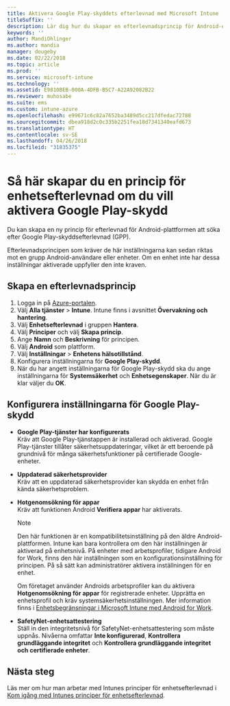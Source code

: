 ```yaml
---
title: Aktivera Google Play-skyddets efterlevnad med Microsoft Intune
titleSuffix: ''
description: Lär dig hur du skapar en efterlevnadsprincip för Android-enheter för att aktivera Google Play-skydd.
keywords: ''
author: MandiOhlinger
ms.author: mandia
manager: dougeby
ms.date: 02/22/2018
ms.topic: article
ms.prod: ''
ms.service: microsoft-intune
ms.technology: ''
ms.assetid: E9810BEB-000A-4DFB-B5C7-A22A92082B22
ms.reviewer: muhosabe
ms.suite: ems
ms.custom: intune-azure
ms.openlocfilehash: e99671c6c82a7652ba3489d5cc217dfedac72788
ms.sourcegitcommit: dbea918d2c0c335b2251fea18d7341340eafd673
ms.translationtype: HT
ms.contentlocale: sv-SE
ms.lasthandoff: 04/26/2018
ms.locfileid: "31835375"
---
```

# <a name="how-to-create-a-device-compliance-policy-to-enable-google-play-protect"></a>Så här skapar du en princip för enhetsefterlevnad om du vill aktivera Google Play-skydd

Du kan skapa en ny princip för efterlevnad för Android-plattformen att söka efter Google Play-skyddsefterlevnad (GPP).

Efterlevnadsprincipen som kräver de här inställningarna kan sedan riktas mot en grupp Android-användare eller enheter. Om en enhet inte har dessa inställningar aktiverade uppfyller den inte kraven.

## <a name="create-a-compliance-policy"></a>Skapa en efterlevnadsprincip

1. Logga in på [Azure-portalen](https://portal.azure.com).
2. Välj **Alla tjänster** > **Intune**. Intune finns i avsnittet **Övervakning och hantering**.
2. Välj **Enhetsefterlevnad** i gruppen **Hantera**. 
3. Välj **Principer** och välj **Skapa princip**.
4. Ange **Namn** och **Beskrivning** för principen.
5. Välj **Android** som plattform.
6. Välj **Inställningar** > **Enhetens hälsotillstånd**.
7. Konfigurera inställningarna för **Google Play-skydd**.
8. När du har angett inställningarna för Google Play-skydd ska du ange inställningarna för **Systemsäkerhet** och **Enhetsegenskaper**. När du är klar väljer du **OK**.

## <a name="configure-the-google-play-protect-settings"></a>Konfigurera inställningarna för Google Play-skydd

 - **Google Play-tjänster har konfigurerats**  
   Kräv att Google Play-tjänstappen är installerad och aktiverad. Google Play-tjänster tillåter säkerhetsuppdateringar, vilket är ett beroende på grundnivå för många säkerhetsfunktioner på certifierade Google-enheter.
 - **Uppdaterad säkerhetsprovider**  
   Kräv att en uppdaterad säkerhetsprovider kan skydda en enhet från kända säkerhetsproblem.
 - **Hotgenomsökning för appar**  
   Kräv att funktionen Android **Verifiera appar** har aktiverats.
    > [!Note]  
    > Den här funktionen är en kompatibilitetsinställning på den äldre Android-plattformen. Intune kan bara kontrollera om den här inställningen är aktiverad på enhetsnivå. På enheter med arbetsprofiler, tidigare Android for Work, finns den här inställningen som en konfigurationsinställning för principen. På så sätt kan administratörer aktivera inställningen för en enhet.

    Om företaget använder Androids arbetsprofiler kan du aktivera **Hotgenomsökning för appar** för registrerade enheter. Upprätta en enhetsprofil och kräv systemsäkerhetsinställningen. Mer information finns i [Enhetsbegränsningar i Microsoft Intune med Android for Work](device-restrictions-android-for-work.md).

 - **SafetyNet-enhetsattestering**  
   Ställ in den integritetsnivå för SafetyNet-enhetsattestering som måste uppnås. Nivåerna omfattar **Inte konfigurerad**, **Kontrollera grundläggande integritet** och **Kontrollera grundläggande integritet och certifierade enheter**.




## <a name="next-steps"></a>Nästa steg

Läs mer om hur man arbetar med Intunes principer för enhetsefterlevnad i [Kom igång med Intunes principer för enhetsefterlevnad](device-compliance-get-started.md).